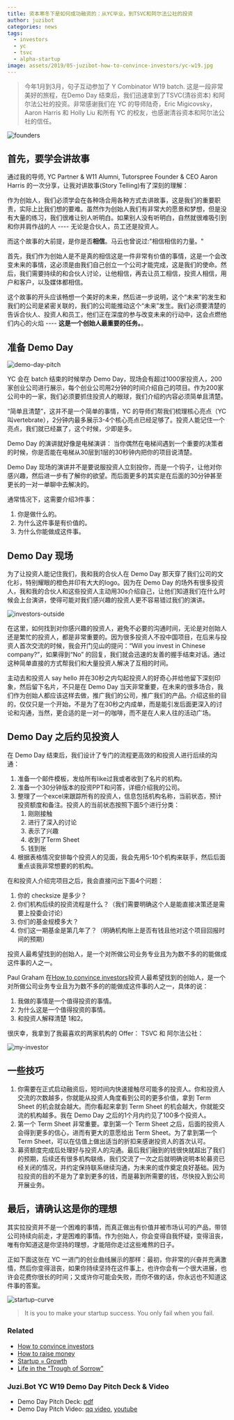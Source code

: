 ```yaml
---
title: 资本寒冬下是如何成功融资的：从YC毕业，到TSVC和阿尔法公社的投资
author: juzibot
categories: news
tags:
  - investors
  - yc
  - tsvc
  - alpha-startup
image: assets/2019/05-juzibot-how-to-convince-investors/yc-w19.jpg
---
```


> 今年1月到3月，句子互动参加了 Y Combinator W19 batch. 这是一段非常美好的旅程，在Demo Day 结束后，我们迅速拿到了TSVC(清谷资本) 和阿尔法公社的投资。非常感谢我们在 YC 的导师陆奇，Eric Migicovsky，Aaron Harris 和 Holly Liu 和所有 YC 的校友，也感谢清谷资本和阿尔法公社的信任。

![founders](/assets/2019/05-juzibot-how-to-convince-investors/founders.jpg)

## 首先，要学会讲故事

通过我的导师, YC Partner & W11 Alumni, Tutorspree Founder & CEO Aaron Harris 的一次分享，让我对讲故事(Story Telling)有了深刻的理解：

作为创始人，我们必须学会在各种场合用各种方式去讲故事，这是我们的重要职责，实际上比我们想的要难。虽然作为创始人我们有非常大的愿景和梦想，但是没有大量的练习，我们很难让别人听明白。如果别人没有听明白，自然就很难吸引到和你并肩作战的人 ---- 无论是合伙人，员工还是投资人。

而这个故事的大前提，是你是否**相信**。马云也曾说过:"相信相信的力量。"

首先，我们作为创始人是不是真的相信这是一件非常有价值的事情，这是一个会改变未来的事情，这必须是由我们自己创立一个公司才能完成，这是我们的使命。然后，我们需要持续的和合伙人讨论，让他相信，再去让员工相信，投资人相信，用户和客户，以及媒体都相信。

这个故事的开头应该畅想一个美好的未来，然后进一步说明，这个“未来”的发生和我们的公司是紧密关联的，我们的公司能推动这个“未来”发生。我们必须要清楚的告诉合伙人、投资人和员工，他们正在深度的参与改变未来的行动中，这会点燃他们内心的火焰 ---- **这是一个创始人最重要的任务。**。

## 准备 Demo Day

![demo-day-pitch](/assets/2019/05-juzibot-how-to-convince-investors/demo-day-pitch.jpg)

YC 会在 batch 结束的时候举办 Demo Day，现场会有超过1000家投资人，200家创业公司进行展示，每个创业公司用2分钟的时间介绍自己的项目。作为200家公司中的一家，我们必须要抓住投资人的眼球，我们介绍的内容必须简单且清楚。

“简单且清楚”，这并不是一个简单的事情，YC 的导师们帮我们梳理核心亮点（YC 叫vertebrate），2分钟内最多展示3-4个核心亮点已经足够了。投资人能记住一个亮点，我们就已经赢了，这个时候，少即是多。

Demo Day 的演讲就好像是电梯演讲： 当你偶然在电梯间遇到一个重要的决策者的时候，你是否能在电梯从30层到1层的30秒钟内把你的项目说清楚。

Demo Day 现场的演讲并不是要说服投资人立刻投你，而是一个钩子，让他对你感兴趣，然后进一步有了解你的欲望。而后面更多的其实是在后面的30分钟甚至更长的一对一单聊中去解决的。

通常情况下，这需要介绍3件事：

1. 你是做什么的。
2. 为什么这件事是有价值的。
3. 为什么你能做成这件事。

## Demo Day 现场

为了让投资人能记住我们，我和我的合伙人在 Demo Day 那天穿了我们公司的文化衫，特别耀眼的橙色并印有大大的logo。因为在 Demo Day 的场外有很多投资人，我和我的合伙人和这些投资人主动用30s介绍自己，让他们知道我们在什么时候会上台演讲，使得可能对我们感兴趣的投资人更不容易错过我们的演讲。

![investors-outside](/assets/2019/05-juzibot-how-to-convince-investors/investors-outside.jpg)

在这里，如何找到对你感兴趣的投资人，避免不必要的沟通时间，无论是对创始人还是繁忙的投资人，都是非常重要的。因为很多投资人不投中国项目，在后来与投资人首次交流的时候，我会开门见山的提问：“Will you invest in Chinese company?”，如果得到“No” 的回复，我们就会迅速的友善的握手结束对话。通过这种简单直接的方式帮我们和大量投资人解决了互相的时间。

主动去和投资人 say hello 并在30秒之内勾起投资人的好奇心并给他留下深刻印象，然后留下名片，不只是在 Demo Day 当天非常重要，在未来的很多场合，我们作为创始人都应该这样去做，推广我们的公司，推广我们的产品。介绍这些的目的，仅仅只是一个开始，不是为了在30秒之内成单，而是能引发后面更深入的讨论和沟通，当然，更合适的是一对一的咖啡，而不是在人来人往的活动广场。

## Demo Day 之后约见投资人

在 Demo Day 结束后，我们设计了专门的流程更高效的和投资人进行后续的沟通：

1. 准备一个邮件模板，发给所有like过我或者收到了名片的机构。
2. 准备一个30分钟版本的投资PPT和问答，详细介绍我的公司。
3. 整理了一个excel来跟踪所有的投资人，信息包括机构名称，当前状态，预计投资额度和备注。投资人的当前状态按照下面5个进行分类：
    1. 刚刚接触
    2. 进行了深入的讨论
    3. 表示了兴趣
    4. 收到了Term Sheet
    5. 钱到账
4. 根据表格情况安排每个投资人的见面，我会先用5-10个机构来联手，然后后面重点谈我非常想要的的机构。

在和投资人介绍完项目之后，我会直接问出下面4个问题：

1. 你的 checksize 是多少？  
2. 你们机构后续的投资流程是什么？（我们需要明确这个人是能直接决策还是需要上投委会讨论）
3. 你们的基金规模多大？
4. 你们这一期基金是第几年了？（明确机构账上是否有钱且他对这个项目回报时间的预期）

投资人最希望找到的创始人，是一个对所做公司业务专业且为为数不多的的能做成这件事的人之一。

Paul Graham 在[How to convince investors](http://paulgraham.com/convince.html)投资人最希望找到的创始人，是一个对所做公司业务专业且为为数不多的的能做成这件事的人之一，具体的说：

1. 我做的事情是一个值得投资的事情。
2. 为什么这是一个值得投资的事情。
3. 和投资人解释清楚 1和2。

很庆幸，我拿到了我最喜欢的两家机构的 Offer： TSVC 和 阿尔法公社：

![my-investor](/assets/2019/05-juzibot-how-to-convince-investors/my-investor.jpg)

## 一些技巧

1. 你需要在正式启动融资后，短时间内快速接触尽可能多的投资人。你和投资人交流的次数越多，你就能从投资人角度看到公司的更多价值，拿到 Term Sheet 的机会就会越大。而你看起来拿到 Term Sheet 的机会越大，你就能交流的机构越多。我在 Demo Day 之后的1个月内约见了100多个投资人。
2. 第一个 Term Sheet 非常重要。拿到第一个 Term Sheet 之后，后面的投资人会得到更多的信心，进而有更大的意愿给出 Term Sheet。为了拿到第一个 Term Sheet，可以在估值上做出适当的折扣来感谢投资人的首次认可。
3. 募资额度完成后处理好与投资人的沟通。最后我们融到的钱很快就超出了我们的预期，后续还有很多机构联络，我们交流了一次之后就明确说明本轮募资已经关闭的情况，并约定保持联系继续沟通，为未来的或作奠定良好基础。因为拉投资的目的不是为了拿到更多的钱，而是募到所需要的钱，尽快投入到公司开展业务。

## 最后，请确认这是你的理想

其实拉投资并不是一个困难的事情，而真正做出有价值并被市场认可的产品，带领公司持续向前走，才是困难的事情。作为创始人，你会变得自我怀疑，变得沮丧，唯有你知道这是你坚持的理想，才能陪你走过这些难熬的日子。

正如下面这张在 YC 一进门的创业曲线展示的那样：最初，你非常的兴奋并充满激情，然后你变得沮丧，如果你持续坚持在这件事上，也许你会有一个很大进展，也许会花费你很长的时间；又或许你可能会失败，而你不做的话，你永远也不知道这件事的答案。

![startup-curve](/assets/2019/05-juzibot-how-to-convince-investors/startup-curve.jpg)

> It is you to make your startup success. You only fail when you fail.

### Related

- [How to convince investors](http://paulgraham.com/convince.html)
- [How to raise money](http://paulgraham.com/fr.html)
- [Startup = Growth](http://paulgraham.com/growth.html)
- [Life in the “Trough of Sorrow”](https://andrewchen.co/after-the-techcrunch-bump-life-in-the-trough-of-sorrow/)

### Juzi.Bot YC W19 Demo Day Pitch Deck & Video

- Demo Day Pitch Deck: [pdf](/assets/2019/05-juzibot-how-to-convince-investors/juzi-bot-yc-w19-demo-day.pdf)
- Demo Day Pitch Video: [qq video](https://v.qq.com/x/page/l3004xi6lf7.html), [youtube](https://youtu.be/ePKYaGGKsWw)
